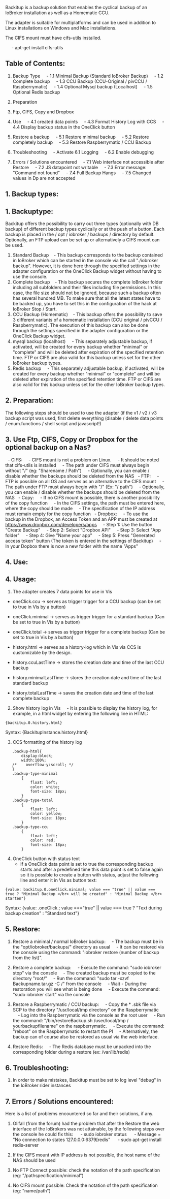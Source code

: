 Backitup is a backup solution that enables the cyclical backup of an IoBroker installation as well as a Homematic CCU.

The adapter is suitable for multiplatforms and can be used in addition to Linux installations on Windows and Mac installations.

The CIFS mount must have cifs-utils installed.

     - apt-get install cifs-utils

## Table of Contents:
1. Backup Type
    - 1.1 Minimal Backup (Standard IoBroker Backup)
    - 1.2 Complete backup
    - 1.3 CCU Backup (CCU-Original / pivCCU / Raspberrymatic)
    - 1.4 Optional Mysql backup (Localhost)
    - 1.5 Optional Redis backup

2. Preparation

3. Ftp, CIFS, Copy and Dropbox

4. Use
    - 4.1 created data points
    - 4.3 Format History Log with CCS
    - 4.4 Display backup status in the OneClick button
5. Restore a backup
    - 5.1 Restore minimal backup
    - 5.2 Restore completely backup
    - 5.3 Restore Raspberrymatic / CCU Backup
6. Troubleshooting
    - Activate 6.1 Logging
    - 6.2 Enable debugging
7. Errors / Solutions encountered
    - 7.1 Web interface not accessible after Restore
    - 7.2 JS datapoint not writable
    - 7.3 Error message: "Command not found"
    - 7.4 Full Backup Hangs
    - 7.5 Changed values in Dp are not accepted


## 1. Backup types:

## 1. Backuptype:

Backitup offers the possibility to carry out three types (optionally with DB backup) of different backup types cyclically or at the push of a button. Each backup is placed in the / opt / iobroker / backups / directory by default. Optionally, an FTP upload can be set up or alternatively a CIFS mount can be used.

1. Standard Backup
   - This backup corresponds to the backup contained in IoBroker which can be started in the console via the call "./iobroker backup". However, it is done here through the specified settings in the adapter configuration or the OneClick Backup widget without having to use the console.
2. Complete backup
   - This backup secures the complete IoBroker folder including all subfolders and their files including file permissions. In this case, the file size should not be ignored, because such a backup often has several hundred MB.
To make sure that all the latest states have to be backed up, you have to set this in the configuration of the hack at IoBroker Stop / Start.
3. CCU Backup (Homematic)
   - This backup offers the possibility to save 3 different variants of a homematic installation (CCU original / pivCCU / Raspberrymatic). The execution of this backup can also be done through the settings specified in the adapter configuration or the OneClick Backup widget.
4. mysql backup (localhost)
    - This separately adjustable backup, if activated, will be created for every backup whether "minimal" or "complete" and will be deleted after expiration of the specified retention time. FTP or CIFS are also valid for this backup unless set for the other IoBroker backup types.
5. Redis backup
    - This separately adjustable backup, if activated, will be created for every backup whether "minimal" or "complete" and will be deleted after expiration of the specified retention time. FTP or CIFS are also valid for this backup unless set for the other IoBroker backup types.

## 2. Preparation:

The following steps should be used to use the adapter (if the v1 / v2 / v3 backup script was used, first delete everything (disable / delete data points / enum.functions / shell script and javascript!)

## 3. Use Ftp, CIFS, Copy or Dropbox for the optional backup on a Nas?

  - CIFS:
    - CIFS mount is not a problem on Linux.
    - It should be noted that cifs-utils is installed
    - The path under CIFS must always begin without "/" (eg: "Sharename / Path")
    - Optionally, you can enable / disable whether the backups should be deleted from the NAS
  - FTP:
    - FTP is possible on all OS and serves as an alternative to the CIFS mount
    - The path under FTP must always begin with "/" (Ex: "/ path")
    - Optionally, you can enable / disable whether the backups should be deleted from the NAS
  - Copy:
    - If no CIFS mount is possible, there is another possibility of the copy function
    - In the CIFS settings, the path must be entered here, where the copy should be made
    - The specification of the IP address must remain empty for the copy function
  - Dropbox:
    - To use the backup in the Dropbox, an Access Token and an APP must be created at https://www.dropbox.com/developers/apps
    - Step 1: Use the button "Create Backup"
    - Step 2: Select "Dropbox API"
    - Step 3: Select "App folder"
    - Step 4: Give "Name your app"
    - Step 5: Press "Generated access token" button (The token is entered in the settings of Backitup)
    - In your Dopbox there is now a new folder with the name "Apps"


## 4. Use:

## 4. Usage:

1. The adapter creates 7 data points for use in Vis
- oneClick.ccu -> serves as trigger trigger for a CCU backup (can be set to true in Vis by a button)
- oneClick.minimal -> serves as trigger trigger for a standard backup (Can be set to true in Vis by a button)
- oneClick.total -> serves as trigger trigger for a complete backup (Can be set to true in Vis by a button)

- history.html -> serves as a history-log which in Vis via CCS is customizable by the design.
- history.ccuLastTime -> stores the creation date and time of the last CCU backup
- history.minimalLastTime -> stores the creation date and time of the last standard backup
- history.totalLastTime -> saves the creation date and time of the last complete backup

2. Show history log in Vis
    - It is possible to display the history log, for example, in a html widget by entering the following line in HTML:

```
{backitup.0.history.html}
```
Syntax: {BackitupInstance.history.html}


3. CCS formatting of the history log
```
   .backup-html{
       display:block;
       width:100%;
   /*    overflow-y:scroll; */
   }
   .backup-type-minimal
       {
           float: left;
           color: white;
           font-size: 18px;
       }
   .backup-type-total
       {
           float: left;
           color: yellow;
           font-size: 18px;
       }
   .backup-type-ccu
       {
           float: left;
           color: red;
           font-size: 18px;
       }
   ```
4. OneClick button with status text
   - If a OneClick data point is set to true the corresponding backup starts and after a predefined time this data point is set to false again so it is possible to create a button with status, adjust the following line and enter it in Vis as button text:
```
{value: backitup.0.oneClick.minimal; value === "true" || value === true ? "Minimal Backup </br> will be created" : "Minimal Backup </br> starten"}

```
Syntax: {value: <BackitupInstance>.oneClick.<trigger>; value ==="true" || value === true ? "Text during backup creation" : "Standard text"}

## 5. Restore:

1. Restore a minimal / normal IoBroker backup:
    - The backup must be in the "opt/iobroker/backups/" directory as usual
    - It can be restored via the console using the command: "iobroker restore (number of backup from the list)".

2. Restore a complete backup:
    - Execute the command: "sudo iobroker stop" via the console
    - The created backup must be copied to the directory "root/"
    - Run the command: "sudo tar -xzvf Backupname.tar.gz -C /" from the console
    - Wait - During the restoration you will see what is being done
    - Execute the command: "sudo iobroker start" via the console

3. Restore a Raspberrymatic / CCU backup:
    - Copy the * .sbk file via SCP to the directory "/usr/local/tmp directory" on the Raspberrymatic
    - Log into the Raspberrymatic via the console as the root user
    - Run the command: "/bin/restoreBackup.sh /user/local/tmp / yourbackupfilename" on the raspberrymatic.
    - Execute the command: "reboot" on the Raspberrymatic to restart the PI
    - Alternatively, the backup can of course also be restored as usual via the web interface.
4. Restore Redis:
    - The Redis database must be unpacked into the corresponding folder during a restore (ex: /var/lib/redis)


## 6. Troubleshooting:

1. In order to make mistakes, Backitup must be set to log level "debug" in the IoBroker rider instances

## 7. Errors / Solutions encountered:

Here is a list of problems encountered so far and their solutions, if any.

1. Olifall (from the forum) had the problem that after the Restore the web interface of the IoBrokers was not attainable, by the following steps over the console he could fix this:
     - sudo iobroker status
     - Message = "No connection to states 127.0.0.0:6379[redis"
     - sudo apt-get install redis-server

2. If the CIFS mount with IP address is not possible, the host name of the NAS should be used

3. No FTP Connect possible: check the notation of the path specification (eg: "/pathspecification/minimal")

4. No CIFS mount possible: Check the notation of the path specification (eg: "name/path")